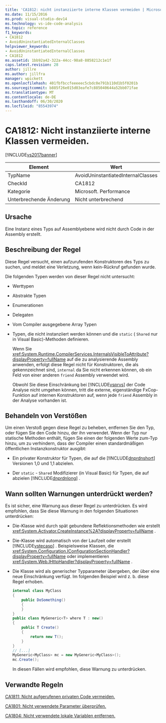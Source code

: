```yaml
---
title: 'CA1812: nicht instanziierte interne Klassen vermeiden | Microsoft-Dokumentation'
ms.date: 11/15/2016
ms.prod: visual-studio-dev14
ms.technology: vs-ide-code-analysis
ms.topic: reference
f1_keywords:
- CA1812
- AvoidUninstantiatedInternalClasses
helpviewer_keywords:
- AvoidUninstantiatedInternalClasses
- CA1812
ms.assetid: 1bb92a42-322a-44cc-98a8-8858212c1e1f
caps.latest.revision: 28
author: jillre
ms.author: jillfra
manager: wpickett
ms.openlocfilehash: 401fbfbccfeeeeec5cbdc0e791b110d1b5f0201b
ms.sourcegitcommit: b885f26e015d03eafe7c885040644a52bb071fae
ms.translationtype: MT
ms.contentlocale: de-DE
ms.lasthandoff: 06/30/2020
ms.locfileid: "85543974"
---
```

# <a name="ca1812-avoid-uninstantiated-internal-classes"></a>CA1812: Nicht instanziierte interne Klassen vermeiden.
[!INCLUDE[vs2017banner](../includes/vs2017banner.md)]

|Element|Wert|
|-|-|
|TypName|AvoidUninstantiatedInternalClasses|
|CheckId|CA1812|
|Kategorie|Microsoft. Performance|
|Unterbrechende Änderung|Nicht unterbrechend|

## <a name="cause"></a>Ursache
 Eine Instanz eines Typs auf Assemblyebene wird nicht durch Code in der Assembly erstellt.

## <a name="rule-description"></a>Beschreibung der Regel
 Diese Regel versucht, einen aufzurufenden Konstruktoren des Typs zu suchen, und meldet eine Verletzung, wenn kein-Rückruf gefunden wurde.

 Die folgenden Typen werden von dieser Regel nicht untersucht:

- Werttypen

- Abstrakte Typen

- Enumerationen

- Delegaten

- Vom Compiler ausgegebene Array Typen

- Typen, die nicht instanziiert werden können und die `static` ( `Shared` nur in Visual Basic)-Methoden definieren.

  Wenn Sie <xref:System.Runtime.CompilerServices.InternalsVisibleToAttribute?displayProperty=fullName> auf die zu analysierende Assembly anwenden, erfolgt diese Regel nicht für Konstruktoren, die als gekennzeichnet sind, `internal` da Sie nicht erkennen können, ob ein Feld von einer anderen `friend` Assembly verwendet wird.

  Obwohl Sie diese Einschränkung bei [!INCLUDE[vsprvs](../includes/vsprvs-md.md)] der Code Analyse nicht umgehen können, tritt die externe, eigenständige FxCop-Funktion auf internen Konstruktoren auf, wenn jede `friend` Assembly in der Analyse vorhanden ist.

## <a name="how-to-fix-violations"></a>Behandeln von Verstößen
 Um einen Verstoß gegen diese Regel zu beheben, entfernen Sie den Typ, oder fügen Sie den Code hinzu, der ihn verwendet. Wenn der Typ nur statische Methoden enthält, fügen Sie einen der folgenden Werte zum-Typ hinzu, um zu verhindern, dass der Compiler einen standardmäßigen öffentlichen Instanzkonstruktor ausgibt:

- Ein privater Konstruktor für Typen, die auf die [!INCLUDE[dnprdnshort](../includes/dnprdnshort-md.md)] Versionen 1,0 und 1,1 abzielen.

- Der `static` - `Shared` Modifizierer (in Visual Basic) für Typen, die auf abzielen [!INCLUDE[dnprdnlong](../includes/dnprdnlong-md.md)] .

## <a name="when-to-suppress-warnings"></a>Wann sollten Warnungen unterdrückt werden?
 Es ist sicher, eine Warnung aus dieser Regel zu unterdrücken. Es wird empfohlen, dass Sie diese Warnung in den folgenden Situationen unterdrücken:

- Die-Klasse wird durch spät gebundene Reflektionsmethoden wie erstellt <xref:System.Activator.CreateInstance%2A?displayProperty=fullName> .

- Die-Klasse wird automatisch von der Laufzeit oder erstellt [!INCLUDE[vstecasp](../includes/vstecasp-md.md)] . Beispielsweise Klassen, die <xref:System.Configuration.IConfigurationSectionHandler?displayProperty=fullName> oder implementieren <xref:System.Web.IHttpHandler?displayProperty=fullName> .

- Die Klasse wird als generischer Typparameter übergeben, der über eine neue Einschränkung verfügt. Im folgenden Beispiel wird z. b. diese Regel erhoben.

  ```csharp
  internal class MyClass
  {
      public DoSomething()
      {
      }
  }
  public class MyGeneric<T> where T : new()
  {
      public T Create()
      {
          return new T();
      }
  }
  // [...]
  MyGeneric<MyClass> mc = new MyGeneric<MyClass>();
  mc.Create();
  ```

  In diesen Fällen wird empfohlen, diese Warnung zu unterdrücken.

## <a name="related-rules"></a>Verwandte Regeln
 [CA1811: Nicht aufgerufenen privaten Code vermeiden.](../code-quality/ca1811-avoid-uncalled-private-code.md)

 [CA1801: Nicht verwendete Parameter überprüfen.](../code-quality/ca1801-review-unused-parameters.md)

 [CA1804: Nicht verwendete lokale Variablen entfernen.](../code-quality/ca1804-remove-unused-locals.md)

